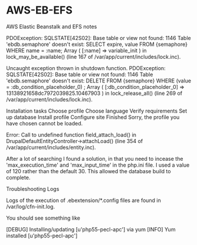 # AWS-EB-EFS
AWS Elastic Beanstalk and EFS notes

PDOException: SQLSTATE[42S02]: Base table or view not found: 1146 Table 'ebdb.semaphore' doesn't exist: SELECT expire, value FROM {semaphore} WHERE name = :name; Array ( [:name] => variable_init ) in lock_may_be_available() (line 167 of /var/app/current/includes/lock.inc).

Uncaught exception thrown in shutdown function.
PDOException: SQLSTATE[42S02]: Base table or view not found: 1146 Table &#039;ebdb.semaphore&#039; doesn&#039;t exist: DELETE FROM {semaphore} WHERE (value = :db_condition_placeholder_0) ; Array ( [:db_condition_placeholder_0] =&gt; 13138921658dc7972039825.10467903 ) in lock_release_all() (line 269 of /var/app/current/includes/lock.inc).


Installation tasks
Choose profile
Choose language
Verify requirements
Set up database
Install profile
Configure site
Finished
Sorry, the profile you have chosen cannot be loaded. 

Error: Call to undefined function field_attach_load() in DrupalDefaultEntityController->attachLoad() (line 354 of /var/app/current/includes/entity.inc).

After a lot of searching I found a solution, in that you need to incease the 'max_execution_time' and 'max_input_time' in the php.ini file. I used a value of 120 rather than the default 30. This allowed the database build to complete.

Troubleshooting
Logs

Logs of the execution of .ebextension/*.config files are found in /var/log/cfn-init.log.

You should see something like

[DEBUG] Installing/updating [u'php55-pecl-apc'] via yum
[INFO] Yum installed [u'php55-pecl-apc']
